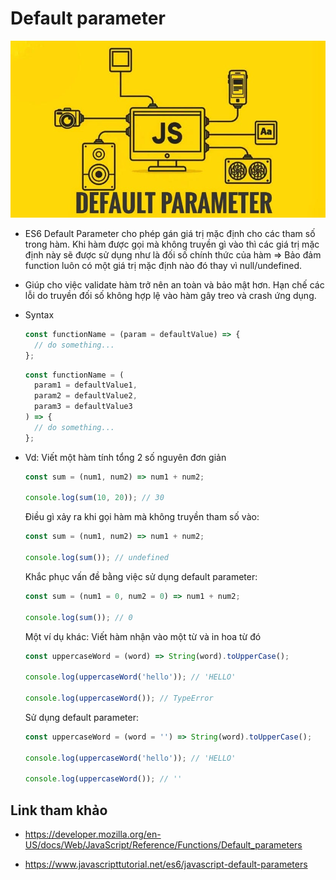 # Default parameter

![](../images/default-params-banner.jpeg)

- ES6 Default Parameter cho phép gán giá trị mặc định cho các tham số trong hàm. Khi hàm được gọi mà không truyền gì vào thì các giá trị mặc định này sẽ được sử dụng như là đối số chính thức của hàm => Bảo đảm function luôn có một giá trị mặc định nào đó thay vì null/undefined.

- Giúp cho việc validate hàm trở nên an toàn và bảo mật hơn. Hạn chế các lỗi do truyền đối số không hợp lệ vào hàm gây treo và crash ứng dụng.

- Syntax

  ```js
  const functionName = (param = defaultValue) => {
    // do something...
  };
  ```

  ```js
  const functionName = (
    param1 = defaultValue1,
    param2 = defaultValue2,
    param3 = defaultValue3
  ) => {
    // do something...
  };
  ```

- Vd: Viết một hàm tính tổng 2 số nguyên đơn giản

  ```js
  const sum = (num1, num2) => num1 + num2;

  console.log(sum(10, 20)); // 30
  ```

  Điều gì xảy ra khi gọi hàm mà không truyền tham số vào:

  ```js
  const sum = (num1, num2) => num1 + num2;

  console.log(sum()); // undefined
  ```

  Khắc phục vấn đề bằng việc sử dụng default parameter:

  ```js
  const sum = (num1 = 0, num2 = 0) => num1 + num2;

  console.log(sum()); // 0
  ```

  Một ví dụ khác: Viết hàm nhận vào một từ và in hoa từ đó

  ```js
  const uppercaseWord = (word) => String(word).toUpperCase();

  console.log(uppercaseWord('hello')); // 'HELLO'

  console.log(uppercaseWord()); // TypeError
  ```

  Sử dụng default parameter:

  ```js
  const uppercaseWord = (word = '') => String(word).toUpperCase();

  console.log(uppercaseWord('hello')); // 'HELLO'

  console.log(uppercaseWord()); // ''
  ```

## Link tham khảo

- https://developer.mozilla.org/en-US/docs/Web/JavaScript/Reference/Functions/Default_parameters

- https://www.javascripttutorial.net/es6/javascript-default-parameters
